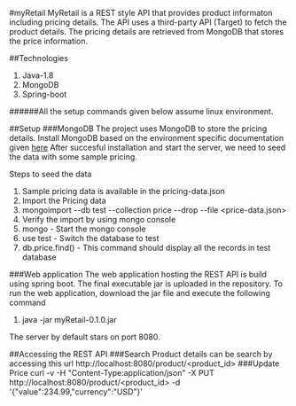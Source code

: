 #myRetail
MyRetail is a REST style API that provides product informaton including pricing details. The API uses a third-party API (Target) to fetch the product details. The pricing details are retrieved from MongoDB that stores the price information.

##Technologies
1. Java-1.8
2. MongoDB
3. Spring-boot

######All the setup commands given below assume linux environment.

##Setup
###MongoDB
The project uses MongoDB to store the pricing details.
Install MongoDB based on the environment specific documentation given [here](https://www.mongodb.com/download-center)
After succesful installation and start the server, we need to seed the data with some sample pricing.

Steps to seed the data

1. Sample pricing data is available in the pricing-data.json
2. Import the Pricing data
  1. mongoimport --db test --collection price --drop --file <price-data.json>
3. Verify the import by using mongo console
  1. mongo - Start the mongo console
  2. use test - Switch the database to test
  3. db.price.find() - This command should display all the records in test database

###Web application
The web application hosting the REST API is build using spring boot. The final executable jar is uploaded in the repository.
To run the web application, download the jar file and execute the following command

1. java -jar myRetail-0.1.0.jar  

The server by default stars on port 8080.
 
##Accessing the REST API
###Search
Product details can be search by accessing this url
http://localhost:8080/product/<product_id>
###Update Price
curl -v -H "Content-Type:application/json" -X PUT http://localhost:8080/product/<product_id> -d '{"value":234.99,"currency":"USD"}'
 
